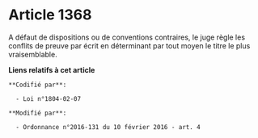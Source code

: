 # Article 1368

A défaut de dispositions ou de conventions contraires, le juge règle les conflits de preuve par écrit en déterminant par tout
moyen le titre le plus vraisemblable.

**Liens relatifs à cet article**

	**Codifié par**:

	  - Loi n°1804-02-07

	**Modifié par**:

	  - Ordonnance n°2016-131 du 10 février 2016 - art. 4
